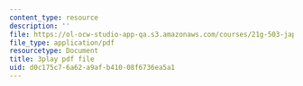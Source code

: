 ```yaml
---
content_type: resource
description: ''
file: https://ol-ocw-studio-app-qa.s3.amazonaws.com/courses/21g-503-japanese-iii-fall-2019/d0c175c76a62a9afb41008f6736ea5a1_aDAsbWBTlvI.pdf
file_type: application/pdf
resourcetype: Document
title: 3play pdf file
uid: d0c175c7-6a62-a9af-b410-08f6736ea5a1
---
```

